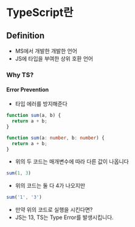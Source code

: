 # TypeScript란

## Definition

- MS에서 개발한 개발한 언어
- JS에 타입을 부여한 상위 호환 언어

### Why TS?

#### Error Prevention

- 타입 에러를 방지해준다

```js
function sum(a, b) {
  return a + b;
}
```
```ts
function sum(a: number, b: number) {
  return a + b;
}
```
- 위의 두 코드는 매개변수에 따라 다른 값이 나옵니다

```js
sum(1, 3)
```
- 위의 코드는 둘 다 4가 나오지만

```js
sum('1', '3')
```
- 만약 위의 코드로 실행을 시킨다면?
- JS는 13, TS는 Type Error를 발생시킵니다.



